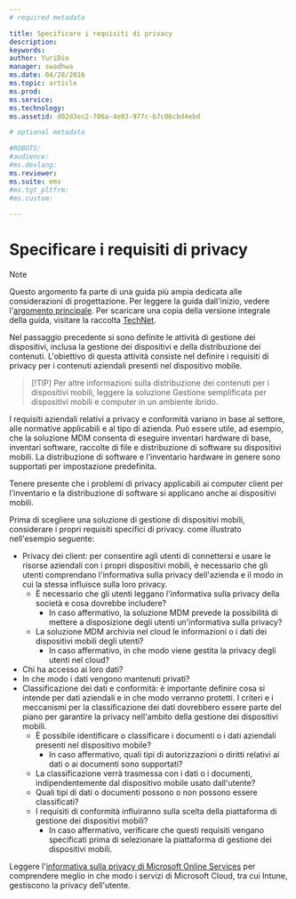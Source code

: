```yaml
---
# required metadata

title: Specificare i requisiti di privacy
description:
keywords:
author: YuriDio
manager: swadhwa
ms.date: 04/28/2016
ms.topic: article
ms.prod:
ms.service:
ms.technology:
ms.assetid: d02d3ec2-706a-4e03-977c-b7c06cbd4ebd

# optional metadata

#ROBOTS:
#audience:
#ms.devlang:
ms.reviewer: 
ms.suite: ems
#ms.tgt_pltfrm:
#ms.custom:

---
```


# Specificare i requisiti di privacy

>[!NOTE]
>Questo argomento fa parte di una guida più ampia dedicata alle considerazioni di progettazione. Per leggere la guida dall'inizio, vedere l'[argomento principale](mdm-design-considerations-guide.md). Per scaricare una copia della versione integrale della guida, visitare la raccolta [TechNet](https://gallery.technet.microsoft.com/Mobile-Device-Management-7d401582).


Nel passaggio precedente si sono definite le attività di gestione dei dispositivi, inclusa la gestione dei dispositivi e della distribuzione dei contenuti. L'obiettivo di questa attività consiste nel definire i requisiti di privacy per i contenuti aziendali presenti nel dispositivo mobile. 

>[!TIP] Per altre informazioni sulla distribuzione dei contenuti per i dispositivi mobili, leggere la soluzione Gestione semplificata per dispositivi mobili e computer in un ambiente ibrido.

I requisiti aziendali relativi a privacy e conformità variano in base al settore, alle normative applicabili e al tipo di azienda. Può essere utile, ad esempio, che la soluzione MDM consenta di eseguire inventari hardware di base, inventari software, raccolte di file e distribuzione di software su dispositivi mobili. La distribuzione di software e l'inventario hardware in genere sono supportati per impostazione predefinita. 

Tenere presente che i problemi di privacy applicabili ai computer client per l'inventario e la distribuzione di software si applicano anche ai dispositivi mobili. 

Prima di scegliere una soluzione di gestione di dispositivi mobili, considerare i propri requisiti specifici di privacy. come illustrato nell'esempio seguente:

- Privacy dei client: per consentire agli utenti di connettersi e usare le risorse aziendali con i propri dispositivi mobili, è necessario che gli utenti comprendano l'informativa sulla privacy dell'azienda e il modo in cui la stessa influisce sulla loro privacy.
    - È necessario che gli utenti leggano l'informativa sulla privacy della società e cosa dovrebbe includere?
        - In caso affermativo, la soluzione MDM prevede la possibilità di mettere a disposizione degli utenti un'informativa sulla privacy?
    - La soluzione MDM archivia nel cloud le informazioni o i dati dei dispositivi mobili degli utenti?
        - In caso affermativo, in che modo viene gestita la privacy degli utenti nel cloud? 
- Chi ha accesso ai loro dati?
- In che modo i dati vengono mantenuti privati?
- Classificazione dei dati e conformità: è importante definire cosa si intende per dati aziendali e in che modo verranno protetti. I criteri e i meccanismi per la classificazione dei dati dovrebbero essere parte del piano per garantire la privacy nell'ambito della gestione dei dispositivi mobili.
    - È possibile identificare o classificare i documenti o i dati aziendali presenti nel dispositivo mobile?
        - In caso affermativo, quali tipi di autorizzazioni o diritti relativi ai dati o ai documenti sono supportati?
    - La classificazione verrà trasmessa con i dati o i documenti, indipendentemente dal dispositivo mobile usato dall'utente?
    - Quali tipi di dati o documenti possono o non possono essere classificati?
    - I requisiti di conformità influiranno sulla scelta della piattaforma di gestione dei dispositivi mobili?
        - In caso affermativo, verificare che questi requisiti vengano specificati prima di selezionare la piattaforma di gestione dei dispositivi mobili.

Leggere l'[informativa sulla privacy di Microsoft Online Services](http://www.microsoft.com/server-cloud/products/intune-trust-center/privacy.aspx) per comprendere meglio in che modo i servizi di Microsoft Cloud, tra cui Intune, gestiscono la privacy dell'utente.

<!--HONumber=Apr16_HO2-->


